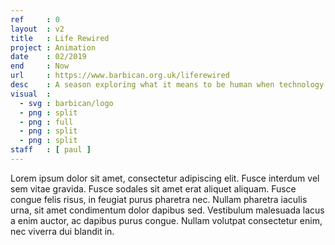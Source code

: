 ```yaml
---
ref     : 0
layout  : v2
title   : Life Rewired
project : Animation
date    : 02/2019
end     : Now
url     : https://www.barbican.org.uk/liferewired
desc    : A season exploring what it means to be human when technology is changing everything
visual  :
  - svg : barbican/logo
  - png : split
  - png : full
  - png : split
  - png : split
staff   : [ paul ]
---
```


Lorem ipsum dolor sit amet, consectetur adipiscing elit. Fusce interdum vel sem vitae gravida. Fusce sodales sit amet erat aliquet aliquam. Fusce congue felis risus, in feugiat purus pharetra nec. Nullam pharetra iaculis urna, sit amet condimentum dolor dapibus sed. Vestibulum malesuada lacus a enim auctor, ac dapibus purus congue. Nullam volutpat consectetur enim, nec viverra dui blandit in.
